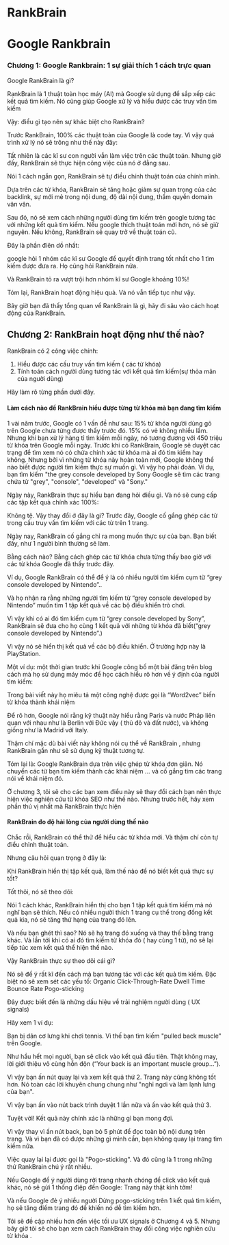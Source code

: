 # RankBrain

# Google Rankbrain

### Chương 1: Google Rankbrain: 1 sự giải thích 1 cách trực quan
Google RankBrain là gì?

RankBrain là 1 thuật toàn học máy (AI) mà Google sử dụng để sắp xếp các kết quả tìm kiếm. Nó cũng giúp Google xử lý và hiểu được các truy vấn tìm kiếm

Vậy: điều gì tạo nên sự khác biệt cho RankBrain?

Trước RankBrain, 100% các thuật toàn của Google là code tay. Vì vậy quá trình xử lý nó sẽ trông như thế này đây:


Tất nhiên là các kĩ sư con người vẫn làm việc trên các thuật toán. Nhưng  giờ đấy, RankBrain sẽ thực hiện công việc của nó ở đằng sau.

Nói 1 cách ngắn gọn, RankBrain sẽ tự điều chính thuật toán của chính mình.

Dựa trên các từ khóa, RankBrain sẽ tăng hoặc giảm sự quan trọng của các backlink,  sự mới mẻ trong nội dung, độ dài nội dung, thẩm quyền domain vân vân.

Sau đó, nó sẽ xem cách những người dùng tìm kiếm trên google tương tác với những kết quả tìm kiếm. Nếu google thích thuật toán mới hơn, nó sẽ giữ nguyên. Nếu không, RankBrain sẽ  quay trở về thuật toán cũ.

Đây là phần điên dồ nhất:

google hỏi 1 nhóm các kĩ sư Google để quyết định trang tốt nhất cho 1 tìm kiếm được đưa ra. Họ cũng hỏi RankBrain nữa.

Và RankBrain tỏ ra vượt trội hơn nhóm kĩ sư Google khoảng 10%!

Tóm lại, RankBrain hoạt động hiệu quả. Và nó vẫn tiếp tục như vậy.

Bây giờ bạn đã thấy tổng quan về RankBrain là gì, hãy đi sâu vào cách hoạt động của RankBrain.

## Chương 2: RankBrain hoạt động như thế nào?

RankBrain có 2 công việc chính:
1. Hiểu được các cấu truy vấn tìm kiếm ( các từ khóa)
2. Tính toán cách người dùng tương tác với kết quả tìm kiếm(sự thỏa mãn của người dùng)

Hãy làm rõ từng phần dưới đây.


#### Làm cách nào để RankBrain hiểu được từng từ khóa mà bạn đang tìm kiếm
1 vài năm trước, Google có 1 vấn đề như sau:
15% từ khóa người dùng gõ trên Google chưa từng được thấy trước đó.
15% có vẻ không nhiều lắm. Nhưng khi bạn xử lý hàng tỉ tìm kiếm mỗi ngày, nó tương đương với 450 triệu từ khóa trên Google mỗi ngày.
Trước khi có RankBrain, Google sẽ duyệt các trạng để tìm xem nó có chứa chính xác từ khóa mà ai đó tìm kiếm hay không.
Nhưng bởi vì những từ khóa này hoàn toàn mới, Google không thể nào biết được người tìm kiếm thực sự muốn gì. Vì vậy họ phải đoán.
Ví dụ, bạn tìm kiếm "the grey console developed by Sony Google sẽ tìm các trang chứa từ "grey", "console", "developed" và "Sony."


Ngày này, RankBrain thực sự hiểu bạn đang hỏi điều gì. Và nó sẽ cung cấp các tập kết quả chính xác 100%:


Không tệ.
Vậy thay đổi ở đây là gì? Trước đây, Google cố gắng ghép các từ  trong cấu truy vấn tìm kiếm với các từ trên 1 trang.

Ngày nay, RankBrain cố gắng chỉ ra mong muốn thực sự của bạn. Bạn biết đấy, như 1 người bình thường sẽ làm.

Bằng cách nào? Bằng cách ghép các từ khóa chưa từng thấy bao giờ với các từ khóa Google đã thấy trước đây.

Ví dụ, Google RankBrain có thể để ý là có nhiều người tìm kiếm cụm từ “grey console developed by Nintendo”..

Và họ nhận ra rằng những người tìm kiếm từ “grey console developed by Nintendo” muốn tìm 1 tập kết quả về các bộ điều khiển trò chơi.

Vì vậy khi có ai đó tìm kiếm cụm từ “grey console developed by Sony”, RankBrain sẽ đưa cho họ cùng 1 kết quả với những từ khóa đã biết(“grey console developed by Nintendo”.)

Vì vậy nó sẽ hiển thị kết quả về các bộ điều khiển. Ở trường hợp này là PlayStation.

Một ví dụ: một thời gian trước khi Google công bố một bài đăng trên blog cách mà họ sử dụng máy móc để học cách hiểu rõ hơn về ý định của người tìm kiếm:

Trong bài viết này họ miêu tả một công nghệ được gọi là “Word2vec” biến từ khóa thành khái niệm

Để rõ hơn, Google nói rằng kỹ thuật này hiểu rằng Paris và nước Pháp liên quan với nhau như là Berlin với Đức vậy ( thủ đô và đất nước), và không giống như là Madrid với Italy.

Thậm chí mặc dù bài viết này không nói cụ thể về RankBrain , nhưng RankBrain gần như sẽ sử dụng kỹ thuật tương tự.

Tóm lại là: Google RankBrain dựa trên việc ghép từ khóa đơn giản. Nó chuyển các từ bạn tìm kiếm thành các khái niệm ... và cố gắng tìm các trang nói về khái niệm đó.

Ở chương 3, tôi sẽ cho các bạn xem điều này sẽ thay đổi cách bạn nên thực hiện việc nghiên cứu từ khóa SEO như thế nào. Nhưng trước hết, hãy xem phần thú vị nhất mà RankBrain thực  hiện

#### RankBrain đo độ hài lòng của người dùng thế nào
Chắc rồi, RankBrain có thể thử để hiểu các từ khóa mới. Và thậm chí còn tự điều chỉnh thuật toán.

Nhưng câu hỏi quan trọng ở đây là:

Khi RankBrain hiển thị tập kết quả, làm thế nào để nó biết kết quả thực sự tốt?

Tốt thôi, nó sẽ theo dõi:

Nói 1 cách khác, RankBrain hiển thị cho bạn 1 tập kết quả tìm kiếm mà nó nghĩ bạn sẽ thích. Nếu có nhiều người thích 1 trang cụ thể trong đống kết quả kia, nó sẽ tăng thứ hạng của trang đó lên.

Và nếu bạn ghét thì sao? Nó sẽ hạ trang đó xuống và thay thế bằng trang khác. Và lần tới khi có ai đó tìm kiếm từ khóa đó ( hay cùng 1 từ), nó sẽ lại tiếp túc xem kết quả thể hiện thế nào.

Vậy RankBrain thực sự theo dõi cái gì?


Nó sẽ để ý rất kĩ đến cách mà bạn tương tác với các kết quả tìm kiếm. Đặc biệt nó sẽ xem sét các yếu tố:
Organic Click-Through-Rate 
Dwell Time
Bounce Rate
Pogo-sticking

Đây được biết đến là những dấu hiệu về trải nghiệm người dùng ( UX signals)

Hãy xem 1 ví dụ:

Bạn bị dãn cơ lưng khi chơi tennis. Vì thế bạn tìm kiếm "pulled back muscle" trên Google.

Như hầu hết mọi người, bạn sẽ click vào kết quả đầu tiên. Thật không may,  lời giới thiệu vô cùng hỗn độn (“Your back is an important muscle group…”).

Vì vậy bạn ấn nút quay lại và xem kết quả thứ 2. 
Trang này cũng không tốt hơn. Nó toàn các lời khuyên chung chung như "nghỉ ngơi và làm lạnh lưng của bạn".

Vì vậy bạn ấn vào nút back trình duyệt 1 lần nữa và ấn vào kết quả thứ 3.

Tuyệt vời! Kết quả này chính xác là những gì bạn mong đợi.

Vì vậy thay vì ấn nút back, bạn bỏ 5 phút để đọc  toàn bộ nội dung trên trang. Và vì bạn đã có được những gì mình cần, bạn không quay lại trang tìm kiếm nữa.

Việc quay lại lại được gọi là "Pogo-sticking". Và đó cũng là 1 trong những thứ RankBrain chú ý rất nhiều.

Nếu Google để ý người dùng rời trang nhanh chóng để click vào kết quả khác, nó sẽ gửi 1 thống điệp đến Google:  Trang này thật kinh tởm!

Và nếu Google đẻ ý nhiều người Dừng pogo-sticking trên 1 kết quả  tìm kiếm, họ sẽ tăng điểm trang đó để khiến nó dễ tìm kiếm hơn.

Tôi sẽ đề cập nhiều hơn đến việc tối ưu UX signals ở Chương 4 và 5. Nhưng bây giờ tôi sẽ cho bạn xem cách RankBrain thay đổi công việc nghiên cứu từ khóa .
